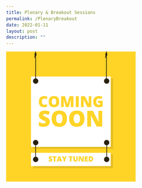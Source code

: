 ```yaml
---
title: Plenary & Breakout Sessions
permalink: /PlenaryBreakout
date: 2022-01-11
layout: post
description: ""
---
```

<img src="/images/Coming%20Soon.png" 
     style="width:70%">
